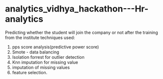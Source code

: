 # analytics_vidhya_hackathon---Hr-analytics
Predicting whether the student will join the company or not after the training from the institute
techniques used:
  1) pps score analysis(predictive power score)
  2) Smote - data balancing
  3) Isolation forrest for outlier detection
  4) Knn imputation for missing value 
  5) imputation of  missing values 
  6) feature selection.

